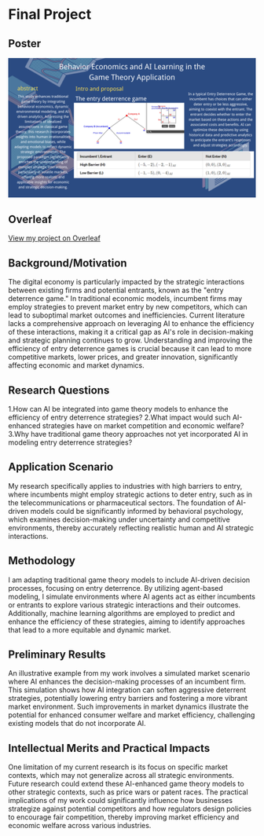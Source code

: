 # Final Project
## Poster
![Research Poster](ECON206%20Final%20poster.png)

## Overleaf 
[View my project on Overleaf](https://www.overleaf.com/read/dnnvtwbsyxgg#6b028e)

## Background/Motivation 
The digital economy is particularly impacted by the strategic interactions between existing firms and potential entrants, known as the "entry deterrence game." In traditional economic models, incumbent firms may employ strategies to prevent market entry by new competitors, which can lead to suboptimal market outcomes and inefficiencies. Current literature lacks a comprehensive approach on leveraging AI to enhance the efficiency of these interactions, making it a critical gap as AI's role in decision-making and strategic planning continues to grow. Understanding and improving the efficiency of entry deterrence games is crucial because it can lead to more competitive markets, lower prices, and greater innovation, significantly affecting economic and market dynamics.

## Research Questions
1.How can AI be integrated into game theory models to enhance the efficiency of entry deterrence strategies?
2.What impact would such AI-enhanced strategies have on market competition and economic welfare?
3.Why have traditional game theory approaches not yet incorporated AI in modeling entry deterrence strategies?

## Application Scenario
My research specifically applies to industries with high barriers to entry, where incumbents might employ strategic actions to deter entry, such as in the telecommunications or pharmaceutical sectors. The foundation of AI-driven models could be significantly informed by behavioral psychology, which examines decision-making under uncertainty and competitive environments, thereby accurately reflecting realistic human and AI strategic interactions.
## Methodology
I am adapting traditional game theory models to include AI-driven decision processes, focusing on entry deterrence. By utilizing agent-based modeling, I simulate environments where AI agents act as either incumbents or entrants to explore various strategic interactions and their outcomes. Additionally, machine learning algorithms are employed to predict and enhance the efficiency of these strategies, aiming to identify approaches that lead to a more equitable and dynamic market.
## Preliminary Results
An illustrative example from my work involves a simulated market scenario where AI enhances the decision-making processes of an incumbent firm. This simulation shows how AI integration can soften aggressive deterrent strategies, potentially lowering entry barriers and fostering a more vibrant market environment. Such improvements in market dynamics illustrate the potential for enhanced consumer welfare and market efficiency, challenging existing models that do not incorporate AI.
## Intellectual Merits and Practical Impacts
One limitation of my current research is its focus on specific market contexts, which may not generalize across all strategic environments. Future research could extend these AI-enhanced game theory models to other strategic contexts, such as price wars or patent races. The practical implications of my work could significantly influence how businesses strategize against potential competitors and how regulators design policies to encourage fair competition, thereby improving market efficiency and economic welfare across various industries.
